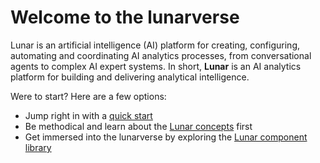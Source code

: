 # Welcome to the lunarverse

Lunar is an artificial intelligence (AI) platform for creating, configuring, automating and coordinating AI analytics processes, from conversational agents to complex AI expert systems. In short, **Lunar** is an AI analytics platform for building and delivering analytical intelligence.

Were to start? Here are a few options:

- Jump right in with a [quick start](./quickstart.md)
- Be methodical and learn about the [Lunar concepts](./concepts.md) first
- Get immersed into the lunarverse by exploring the [Lunar component library](./component.md)